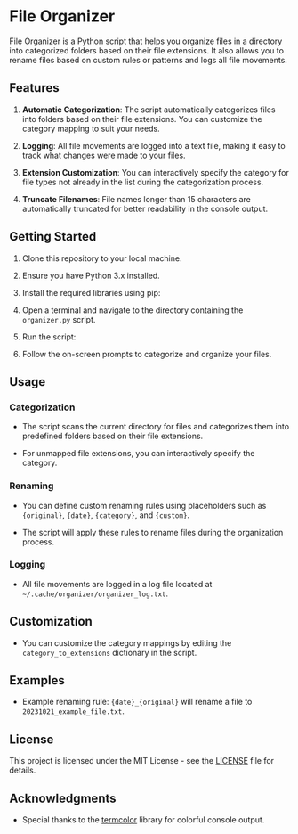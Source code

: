 # File Organizer

File Organizer is a Python script that helps you organize files in a directory into categorized folders based on their file extensions. It also allows you to rename files based on custom rules or patterns and logs all file movements.

## Features

1. **Automatic Categorization**: The script automatically categorizes files into folders based on their file extensions. You can customize the category mapping to suit your needs.
   
2. **Logging**: All file movements are logged into a text file, making it easy to track what changes were made to your files.

3. **Extension Customization**: You can interactively specify the category for file types not already in the list during the categorization process.

4. **Truncate Filenames**: File names longer than 15 characters are automatically truncated for better readability in the console output.

## Getting Started

1. Clone this repository to your local machine.

2. Ensure you have Python 3.x installed.

3. Install the required libraries using pip:

4. Open a terminal and navigate to the directory containing the `organizer.py` script.

5. Run the script:


6. Follow the on-screen prompts to categorize and organize your files.

## Usage

### Categorization

- The script scans the current directory for files and categorizes them into predefined folders based on their file extensions.

- For unmapped file extensions, you can interactively specify the category.

### Renaming

- You can define custom renaming rules using placeholders such as `{original}`, `{date}`, `{category}`, and `{custom}`.

- The script will apply these rules to rename files during the organization process.

### Logging

- All file movements are logged in a log file located at `~/.cache/organizer/organizer_log.txt`.

## Customization

- You can customize the category mappings by editing the `category_to_extensions` dictionary in the script.

## Examples

- Example renaming rule: `{date}_{original}` will rename a file to `20231021_example_file.txt`.

## License

This project is licensed under the MIT License - see the [LICENSE](LICENSE) file for details.

## Acknowledgments

- Special thanks to the [termcolor](https://pypi.org/project/termcolor/) library for colorful console output.
